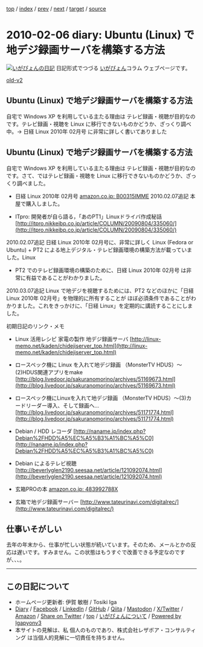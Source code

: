 [top](../index.html) 
 / [index](index.html) 
 / [prev](ig100128.html) 
 / [next](ig100213.html) 
 / [target](https://www.igapyon.jp/igapyon/diary/2010/ig100206.html) 
 / [source](https://github.com/igapyon/diary/blob/master/2010/ig100206.src.md) 

2010-02-06 diary: Ubuntu (Linux) で地デジ録画サーバを構築する方法
=====================================================================================================
[![いがぴょんの日記](https://www.igapyon.jp/igapyon/diary/images/iga202308_64.jpg "いがぴょん")](https://www.igapyon.jp/igapyon/diary/memo/memoigapyon.html) 日記形式でつづる [いがぴょん](https://www.igapyon.jp/igapyon/diary/memo/memoigapyon.html)コラム ウェブページです。

[old-v2](ig100206-orig.html)

## Ubuntu (Linux) で地デジ録画サーバを構築する方法

自宅で Windows XP を利用している主たる理由は テレビ録画・視聴が目的なのです。テレビ録画・視聴を Linux に移行できないものかどうか、ざっくり調べ中。→ 日経 Linux 2010年 02月号 に非常に詳しく書いてありました


## Ubuntu (Linux) で地デジ録画サーバを構築する方法

自宅で Windows XP を利用している主たる理由は テレビ録画・視聴が目的なのです。さて、ではテレビ録画・視聴を Linux に移行できないものかどうか、ざっくり調べました。

* 日経 Linux 2010年 02月号
  [amazon.co.jp: B00315IMME](http://www.amazon.co.jp/exec/obidos/ASIN/B00315IMME/igapyondiary-22)
  2010.02.07追記 本屋で購入しました。
  
* ITpro: 開発者が自ら語る，「あのPT1」Linuxドライバ作成秘話
  [http://itpro.nikkeibp.co.jp/article/COLUMN/20090804/335060/](http://itpro.nikkeibp.co.jp/article/COLUMN/20090804/335060/)

2010.02.07追記 日経 Linux 2010年 02月号に、非常に詳しく Linux (Fedora or Ubuntu) + PT2 による地上デジタル・テレビ録画環境の構築方法が載っていました。Linux
+ PT2 でのテレビ録画環境の構築のために、日経 Linux 2010年 02月号 は非常に有益であることがわかりました。

2010.03.07追記 Linux で地デジを視聴するためには、PT2 などのほかに「日経 Linux 2010年 02月号」を物理的に所有することが ほぼ必須条件であることがわかりました。これをきっかけに、「日経 Linux」を定期的に講読することにしました。

初期日記のリンク・メモ

* Linux 活用レシピ 家電の製作 地デジ録画サーバ
  [http://linux-memo.net/kaden/chidejiserver_top.html](http://linux-memo.net/kaden/chidejiserver_top.html)
  
* ロースペック機に Linux を入れて地デジ録画 （MonsterTV HDUS）～(2)HDUS関連アプリをmake
  [http://blog.livedoor.jp/sakuranomorino/archives/51169673.html](http://blog.livedoor.jp/sakuranomorino/archives/51169673.html)
  
* ロースペック機にLinuxを入れて地デジ録画 （MonsterTV HDUS）～(3)カードリーダー導入、そして録画へ…
  [http://blog.livedoor.jp/sakuranomorino/archives/51171774.html](http://blog.livedoor.jp/sakuranomorino/archives/51171774.html)
  
* Debian / HDD レコーダ
  [http://naname.jp/index.php?Debian%2FHDD%A5%EC%A5%B3%A1%BC%A5%C0](http://naname.jp/index.php?Debian%2FHDD%A5%EC%A5%B3%A1%BC%A5%C0)
  
* Debian によるテレビ視聴
  [http://beverlyglen2190.seesaa.net/article/121092074.html](http://beverlyglen2190.seesaa.net/article/121092074.html)
  
* 玄箱PROの本
  [amazon.co.jp: 483992788X](http://www.amazon.co.jp/exec/obidos/ASIN/483992788X/igapyondiary-22)
  
* 玄箱で地デジ録画サーバー
  [http://www.tateurinavi.com/digitalrec/](http://www.tateurinavi.com/digitalrec/)

## 仕事いそがしい

去年の年末から、仕事が忙しい状態が続いています。そのため、メールとかの反応は遅いです。すみません。この状態はもうすぐで改善できる予定なのですが、、、。


----------------------------------------------------------------------------------------------------

## この日記について

* ホームページ更新者: 伊賀 敏樹 / Tosiki Iga
* [Diary](https://www.igapyon.jp/igapyon/diary/) / [Facebook](https://www.facebook.com/igapyon) / [LinkedIn](https://www.linkedin.com/in/toshikiiga) / [GitHub](https://github.com/igapyon) / [Qiita](https://qiita.com/igapyon) / [Mastodon](https://social.vivaldi.net/@igapyon) / [X/Twitter](https://twitter.com/ToshikiIga) / [Amazon](https://www.amazon.co.jp/%E4%BC%8A%E8%B3%80-%E6%95%8F%E6%A8%B9/e/B004LTQWCQ) / 
[Share on Twitter](https://twitter.com/intent/tweet?hashtags=igapyon%2Cdiary%2C%E3%81%84%E3%81%8C%E3%81%B4%E3%82%87%E3%82%93&text=Ubuntu+%28Linux%29+%E3%81%A7%E5%9C%B0%E3%83%87%E3%82%B8%E9%8C%B2%E7%94%BB%E3%82%B5%E3%83%BC%E3%83%90%E3%82%92%E6%A7%8B%E7%AF%89%E3%81%99%E3%82%8B%E6%96%B9%E6%B3%95&url=https%3A%2F%2Fwww.igapyon.jp%2Figapyon%2Fdiary%2F2010%2Fig100206.html) / [top](../index.html) / [いがぴょんについて](https://www.igapyon.jp/igapyon/diary/memo/memoigapyon.html) / [Powered by Igapyonv3](https://github.com/igapyon/igapyonv3)
* 本サイトの見解は、私 個人のものであり、株式会社レザボア・コンサルティング は当個人的見解に一切責任を持ちません。 
